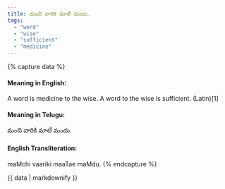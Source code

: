 ```yaml
---
title: మంచి వారికి మాటే మందు.
tags:
  - "word"
  - "wise"
  - "sufficient"
  - "medicine"
---
```


{% capture data %}
#### Meaning in English:
A word is medicine to the wise.
A word to the wise is sufficient. (Latin)[1]

#### Meaning in Telugu:
మంచి వారికి మాటే మందు.

#### English Transliteration:
maMchi vaariki maaTae maMdu.
{% endcapture %}

<div class="notice">{{ data | markdownify }}</div>

